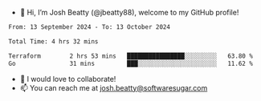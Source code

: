 - 👋 Hi, I’m Josh Beatty (@jbeatty88), welcome to my GitHub profile!

<!--START_SECTION:waka-->

```txt
From: 13 September 2024 - To: 13 October 2024

Total Time: 4 hrs 32 mins

Terraform        2 hrs 53 mins   ████████████████░░░░░░░░░   63.80 %
Go               31 mins         ███░░░░░░░░░░░░░░░░░░░░░░   11.62 %
```

<!--END_SECTION:waka-->

- 💞️ I would love to collaborate!
- 📫 You can reach me at josh.beatty@softwaresugar.com

<!---
jbeatty88/jbeatty88 is a ✨ special ✨ repository because its `README.md` (this file) appears on your GitHub profile.
You can click the Preview link to take a look at your changes.
--->
